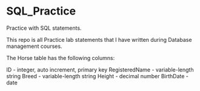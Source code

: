 # SQL_Practice
Practice with SQL statements. 

This repo is all Practice lab statements that I have written during Database management courses. 

The Horse table has the following columns:

ID - integer, auto increment, primary key
RegisteredName - variable-length string
Breed - variable-length string
Height - decimal number
BirthDate - date
